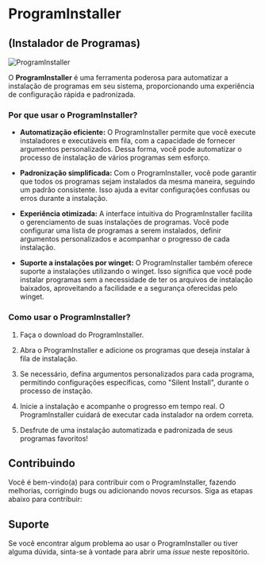 # ProgramInstaller
## (Instalador de Programas)

![ProgramInstaller](https://lh3.googleusercontent.com/fife/AKsag4Mi9dUFWW7yWD88A9X8Kxs92YvDBuEYI8DXCLdIL_7RbABHLI0wYtMgFj7BCaYjMWB1yvdiIvBsTjkXFRRwpPhLoCSZ6V2LZrguHHsQQtp-ndtW8eqnjtTpPQE0wmMNn9yH2y3QM-sCaWji1q7gDjS-Pl9fnk1-s2Gmp3cXzLXWPm4FtGQueiIZDS0GmJIxTmu9X2ER_SAkrq9dGu-qVrs2s_aT5v16D0RqBr0_MtUURZXjHyQKjLHGgbyRlYGy1lvSW9CiEolv9_t2KW4UGvrw2AjD2FQ_aeud2SqH3QqxnXTDf11RcaZ5D8XzW-R1K_xCvItDvhONwgHHF9-1QA8faTfrqAn4zW7lBSnFXb18UdZ1qwW85fEd9rYe1xXeqFgz6BpNak3K9Zywjl4SWQNrwmkFMwcNuLBpGv7I4tAyobpO4Agw_oVLCcUwbOaDQMlNg168Fq9cOpfQqZi5m27ZlAGf8SHU3rPv1RYa19zxNvUiNpTHwHK4o8CCZMN6hkNUcXSAkm2xjDA3ADgN5QJBp1vmC--9p6aoErLrzaocGx_dy8eRtQGCj0mbRDFAewX63aX5oA6cWZ2imOT1AODC93NIA_YPidtJ3FVT3P2lbbc9kgDbwGgHUeeeMdp2bD5zBoGvaZkNojWd7jbZMr6pGPyoUKxnoV2FsGURkrqVGrHq7ZqY3vLh72iTP7xhfteLxyGteaT0O6sz2D1Cfp-YT0XzAJGBgMPqykcAuRy8iUDHU_qpAEDRVA5sj8ps_Mb0oyeFoWmtWDJvB5lOAdsBkH2UQ-A_LpOPXMBBCa_yrU5OdRZ9fWSuaaG4YQk9Ddse4k2MQyv0UPu6nc0EvjBTMD16nES2m1fv9O2h-RKaySyBhGTLnNpuB4vpqNQtTqdV3tMlCLdIyMYzyy6cCmHxYPumTOcWRPPZUyiwhByeiVYhnIM-WWs-BKdbGY-BTebPfTunEApoJJSZ4YngUuijzpyMRB8dNnDFSp6ZIFydwTy0RsTHWJmaXnCXoYF8x0CyIJIP4iFTTqqbgNjo-Rc4oS-BKAPEbEiKVYs-cFuOO6Z0bhUVwZIDpCtL9VjP3xvo2korUFMkLFa-S0N7ndITRQPWsR2TXj4Dxvqe026tHPy3NeUWJTAJy9W7LGQs_lEct6N9x6L-HWzAA4RAw0SxJfYY8BqiFsBVfMkhCoAiJplx0gQ6aw1NMUmWr3QRGSjb1bEZhNWX_Ee5_jsUeZHutW8TK75gKQvOWYHrUqiEIaPBsnCgMdTeKYjyfRd_mXW9Zf6vU2LZCDFLzauq97JL6byrhbUXfYm384eV2Dgk7_Yc_5LDfoj4CBoaftfVBov41zQLds1c87iyMwcLTYWBDFvdxEpXACNvadnr_HsyExkrsXnf2zunO1b7XaeY0ep6c9kYl1-jz3Z10DJGtxhmaY2KovqiQC0YKQrX_2pTZsxkd2O3d7b_ecOB_iXmnkO_OweB-ogs8e2DjjOmDofePR5OYrEZqlzOiH_N1WpQ-sbMDwVCDPRP4pZnt5J2Ml2L4g=w2560-h961)

O **ProgramInstaller** é uma ferramenta poderosa para automatizar a instalação de programas em seu sistema, proporcionando uma experiência de configuração rápida e padronizada.

### Por que usar o ProgramInstaller?

- **Automatização eficiente:** O ProgramInstaller permite que você execute instaladores e executáveis em fila, com a capacidade de fornecer argumentos personalizados. Dessa forma, você pode automatizar o processo de instalação de vários programas sem esforço.

- **Padronização simplificada:** Com o ProgramInstaller, você pode garantir que todos os programas sejam instalados da mesma maneira, seguindo um padrão consistente. Isso ajuda a evitar configurações confusas ou erros durante a instalação.

- **Experiência otimizada:** A interface intuitiva do ProgramInstaller facilita o gerenciamento de suas instalações de programas. Você pode configurar uma lista de programas a serem instalados, definir argumentos personalizados e acompanhar o progresso de cada instalação.

- **Suporte a instalações por winget:** O ProgramInstaller também oferece suporte a instalações utilizando o winget. Isso significa que você pode instalar programas sem a necessidade de ter os arquivos de instalação baixados, aproveitando a facilidade e a segurança oferecidas pelo winget.

### Como usar o ProgramInstaller?

1. Faça o download do ProgramInstaller.

2. Abra o ProgramInstaller e adicione os programas que deseja instalar à fila de instalação.

3. Se necessário, defina argumentos personalizados para cada programa, permitindo configurações específicas, como "Silent Install", durante o processo de instação.

4. Inicie a instalação e acompanhe o progresso em tempo real. O ProgramInstaller cuidará de executar cada instalador na ordem correta.

5. Desfrute de uma instalação automatizada e padronizada de seus programas favoritos!

## Contribuindo

Você é bem-vindo(a) para contribuir com o ProgramInstaller, fazendo melhorias, corrigindo bugs ou adicionando novos recursos. Siga as etapas abaixo para contribuir:

## Suporte

Se você encontrar algum problema ao usar o ProgramInstaller ou tiver alguma dúvida, sinta-se à vontade para abrir uma *issue* neste repositório.

